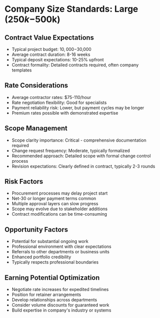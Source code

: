 # Company Size Standards: Large ($250k-$500k)

## Contract Value Expectations
- Typical project budget: $10,000-$30,000
- Average contract duration: 8-16 weeks
- Typical deposit expectations: 10-25% upfront
- Contract formality: Detailed contracts required, often company templates

## Rate Considerations
- Average contractor rates: $75-110/hour
- Rate negotiation flexibility: Good for specialists
- Payment reliability risk: Lower, but payment cycles may be longer
- Premium rates possible with demonstrated expertise

## Scope Management
- Scope clarity importance: Critical - comprehensive documentation required
- Change request frequency: Moderate, typically formalized
- Recommended approach: Detailed scope with formal change control process
- Revision expectations: Clearly defined in contract, typically 2-3 rounds

## Risk Factors
- Procurement processes may delay project start
- Net-30 or longer payment terms common
- Multiple approval layers can slow progress
- Scope may evolve due to stakeholder additions
- Contract modifications can be time-consuming

## Opportunity Factors
- Potential for substantial ongoing work
- Professional environment with clear expectations
- Referrals to other departments or business units
- Enhanced portfolio credibility
- Typically respects professional boundaries

## Earning Potential Optimization
- Negotiate rate increases for expedited timelines
- Position for retainer arrangements
- Develop relationships across departments
- Consider volume discounts for guaranteed work
- Build expertise in company's industry or systems